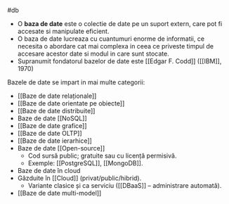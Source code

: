 #db
- O **baza de date**  este o colectie de date pe un suport extern, care pot fi accesate si manipulate eficient.
- O baza de date lucreaza cu cuantumuri enorme de informatii, ce necesita o abordare cat mai complexa in ceea ce priveste timpul de accesare acestor date si modul in care sunt stocate.
- Supranumit fondatorul bazelor de date este [[Edgar F. Codd]] ([[IBM]], 1970)

Bazele de date se impart in mai multe categorii:
- [[Baze de date relaționale]]
- [[Baze de date orientate pe obiecte]]
- [[Baze de date distribuite]]
- Baze de date [[NoSQL]]
- [[Baze de date grafice]]
- [[Baze de date OLTP]]
- [[Baze de date ierarhice]]
- Baze de date [[Open-source]]
	- Cod sursă public; gratuite sau cu licență permisivă.
	- Exemple: [[PostgreSQL]], [[MongoDB]].
- Baze de date în cloud
- Găzduite în [[Cloud]] (privat/public/hibrid).
	- Variante clasice și ca serviciu ([[DBaaS]] – administrare automată).
- [[Baze de date multi-model]]


